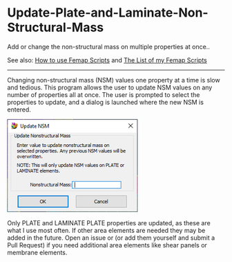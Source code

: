 # Update-Plate-and-Laminate-Non-Structural-Mass
Add or change the non-structural mass on multiple properties at once..

See also: [How to use Femap Scripts](https://github.com/aaronjasso/How_to_use_Femap_Scripts) and [The List of my Femap Scripts](https://github.com/aaronjasso/My-Femap-Scripts)

---

Changing non-structural mass (NSM) values one property at a time is slow and tedious. This program allows the user to update NSM values on any number of properties all at once. The user is prompted to select the properties to update, and a dialog is launched where the new NSM is entered.

![User Interface](images/dialog.png)

Only PLATE and LAMINATE PLATE properties are updated, as these are what I use most often. If other area elements are needed they may be added in the future. Open an issue or (or add them yourself and submit a Pull Request) if you need additional area elements like shear panels or membrane elements.
